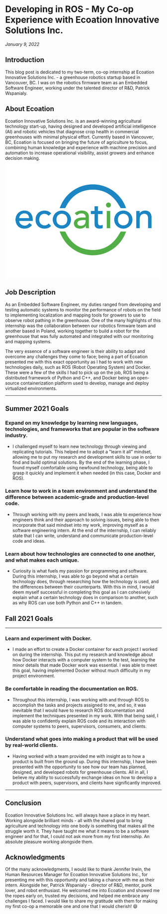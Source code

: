 # Developing in ROS - My Co-op Experience with Ecoation Innovative Solutions Inc.
_January 9, 2022_

## Introduction

This blog post is dedicated to my two-term, co-op internship at Ecoation Innovative Solutions Inc. - a greenhouse robotics startup based in Vancouver, BC. I was on the robotics firmware team as an Embedded Software Engineer, working under the talented director of R&D, Patrick Wspanialy. 

## About Ecoation

Ecoation Innovative Solutions Inc. is an award-winning agricultural technology start-up, having designed and developed artificial intelligence (AI) and robotic vehicles that diagnose crop health in commercial greenhouses with minimal physical effort. Currently based in Vancouver, BC, Ecoation is focused on bringing the future of agriculture to focus, combining human knowledge and experience with machine precision and automation to increase operational visibility, assist growers and enhance decision making.
![ecoation_logo](images/logo.png)

## Job Description

As an Embedded Software Engineer, my duties ranged from developing and testing automatic systems to monitor the performance of robots on the field to implementing localization and mapping tools for growers to use to observe robot pathing in the greenhouse. One of the many highlights of this internship was the collaboration between our robotics firmware team and another based in Poland, working together to build a robot for the greenhouse that was fully automated and integrated with our monitoring and mapping systems.

The very essence of a software engineer is their ability to adapt and overcome any challenges they come to face; being a part of Ecoation presented me with this exact opportunity as I had to work with new technologies daily, such as ROS (Robot Operating System) and Docker. These were a few of the skills I had to pick up on the job, ROS being a distributed framework of Python and C++, and Docker being an open-source containerization platform used to develop, manage and deploy virtualized environments.

---
## Summer 2021 Goals

### Expand on my knowledge by learning new languages, technologies, and frameworks that are popular in the software industry.

-	I challenged myself to learn new technology through viewing and replicating tutorials. This helped me to adopt a "learn it all" mindset, allowing me to put my research and development skills to use in order to find and build optimal solutions. By the end of the learning phase, I found myself comfortable using newfound technology, being able to grasp it quickly and implement it when needed (in this case, Docker and ROS).

### Learn how to work in a team environment and understand the difference between academic-grade and production-level code.

- Through working with my peers and leads, I was able to experience how engineers think and their approach to solving issues, being able to then incorporate that said mindset into my work, improving myself as a software engineering intern. At the end of the internship, I can reliably state that I can write, understand and communicate production-level code and ideas.

### Learn about how technologies are connected to one another, and what makes each unique.

- Curiosity is what fuels my passion for programming and software. During this internship, I was able to go beyond what a certain technology does, through researching how the technology is used, and the differences between their counterparts. With this in mind, I would deem myself successful in completing this goal as I can cohesively explain what a certain technology does in comparison to another, such as why ROS can use both Python and C++ in tandem.

## Fall 2021 Goals
---

### Learn and experiment with Docker.

- I made an effort to create a Docker container for each project I worked on during the internship. This put my research and knowledge about how Docker interacts with a computer system to the test, learning the minor details that made Docker work was essential. I was able to meet this goal, having implemented Docker without much difficulty in my project environment.

### Be comfortable in reading the documentation on ROS.

- Throughout this internship, I was working with and through ROS to accomplish the tasks and projects assigned to me, and so, it was inevitable that I would have to research ROS documentation and implement the techniques presented in my work. With that being said, I was able to confidently explain ROS code and its interaction with computer systems to peers, supervisors, consumers, and clients.

### 	Understand what goes into making a product that will be used by real-world clients.

- Having worked with a team provided me with insight as to how a product is built from the ground up. During this internship, I have been presented with the opportunity to see how our team has planned, designed, and developed robots for greenhouse clients. All in all, I believe my ability to successfully exchange ideas on how to develop a product with peers, supervisors, and clients have significantly improved.

---
## Conclusion

Ecoation Innovative Solutions Inc. will always have a place in my heart. Working alongside brilliant minds - all with the shared goal to bring agriculture and technology into one body is something that makes all the struggle worth it. They have taught me what it means to be a software engineer and for that, I could not ask more from my first internship. An absolute pleasure working alongside them.

## Acknowledgments

Of the many acknowledgments, I would like to thank Jennifer Irwin, the Human Resources Manager for Ecoation Innovative Solutions Inc., for presenting me with this opportunity and taking a chance with me as their intern. Alongside her, Patrick Wspanialy - director of R&D, mentor, punk lover, and robot enthusiast. He welcomed me into Ecoation and showed me the ropes early on, trusted my decisions, and helped me embrace any challenges I faced. I would like to share my gratitude with them for making my first co-op a memorable one and one that I would cherish! 😄